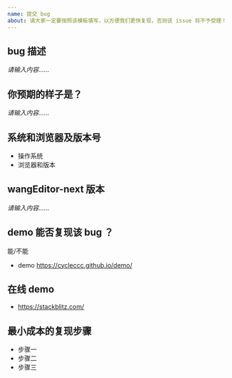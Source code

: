 ```yaml
---
name: 提交 bug
about: 请大家一定要按照该模板填写，以方便我们更快复现，否则该 issue 将不予受理！
---
```


## bug 描述

*请输入内容……*

## 你预期的样子是？

*请输入内容……*

## 系统和浏览器及版本号

- 操作系统
- 浏览器和版本

## wangEditor-next 版本

*请输入内容……*

## demo 能否复现该 bug ？

能/不能

- demo https://cycleccc.github.io/demo/

## 在线 demo

<!-- 请尽量提供在线 demo （推荐以下网站,wangeditor-next 现在统一使用的 stackblitz ），帮助我们最低成本复现 bug -->

- https://stackblitz.com/

## 最小成本的复现步骤

<!-- 请告诉我们，如何最快的复现该 bug -->
<!-- 最好可以附上视频，复现信息越详细则越容易跟踪 bug -->

- 步骤一
- 步骤二
- 步骤三

